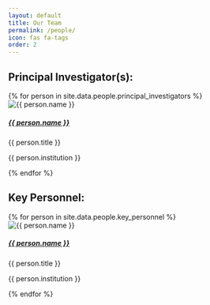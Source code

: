 ```yaml
---
layout: default
title: Our Team
permalink: /people/
icon: fas fa-tags
order: 2
---
```


## Principal Investigator(s):

<div class="row">
  {% for person in site.data.people.principal_investigators %}
    <div class="col-lg-4 col-md-6 col-sm-12 mb-4">
      <div class="card h-100">
        <img src="{{ person.image }}.jpeg" class="card-img-top img-fluid" alt="{{ person.name }}">
        <div class="card-body">
          <h5 class="card-title">
            <a href="{{ person.url }}">{{ person.name }}</a>
          </h5>
          <p class="card-text">{{ person.title }}</p>
          <p class="card-text">{{ person.institution }}</p>
        </div>
      </div>
    </div>
  {% endfor %}
</div>

## Key Personnel:

<div class="row">
  {% for person in site.data.people.key_personnel %}
    <div class="col-lg-4 col-md-6 col-sm-12 mb-4">
      <div class="card h-100">
        <img src="{{ person.image }}.jpeg" class="card-img-top img-fluid" alt="{{ person.name }}">
        <div class="card-body">
          <h5 class="card-title">
            <a href="{{ person.url }}">{{ person.name }}</a>
          </h5>
          <p class="card-text">{{ person.title }}</p>
          <p class="card-text">{{ person.institution }}</p>
        </div>
      </div>
    </div>
  {% endfor %}
</div>

